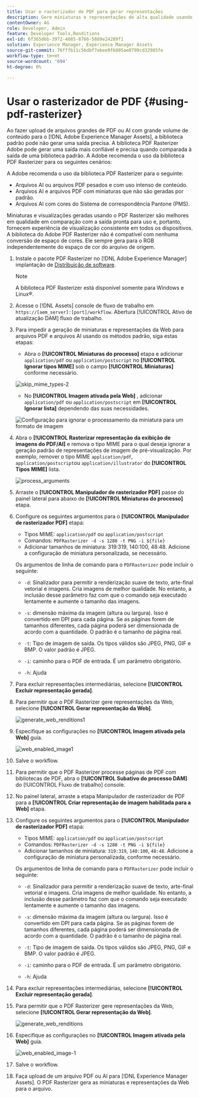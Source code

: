 ```yaml
---
title: Usar o rasterizador de PDF para gerar representações
description: Gere miniaturas e representações de alta qualidade usando a biblioteca do Adobe PDF Rasterizer.
contentOwner: AG
role: Developer, Admin
feature: Developer Tools,Renditions
exl-id: 6f365d6b-3972-4885-8766-5889e24289f1
solution: Experience Manager, Experience Manager Assets
source-git-commit: 76fffb11c56dbf7ebee9f6805ae0799cd32985fe
workflow-type: tm+mt
source-wordcount: '694'
ht-degree: 0%

---
```


# Usar o rasterizador de PDF {#using-pdf-rasterizer}

Ao fazer upload de arquivos grandes de PDF ou AI com grande volume de conteúdo para o [!DNL Adobe Experience Manager Assets], a biblioteca padrão pode não gerar uma saída precisa. A biblioteca PDF Rasterizer Adobe pode gerar uma saída mais confiável e precisa quando comparada à saída de uma biblioteca padrão. A Adobe recomenda o uso da biblioteca PDF Rasterizer para os seguintes cenários:

A Adobe recomenda o uso da biblioteca PDF Rasterizer para o seguinte:

* Arquivos AI ou arquivos PDF pesados e com uso intenso de conteúdo.
* Arquivos AI e arquivos PDF com miniaturas que não são geradas por padrão.
* Arquivos AI com cores do Sistema de correspondência Pantone (PMS).

Miniaturas e visualizações geradas usando o PDF Rasterizer são melhores em qualidade em comparação com a saída pronta para uso e, portanto, fornecem experiência de visualização consistente em todos os dispositivos. A biblioteca do Adobe PDF Rasterizer não é compatível com nenhuma conversão de espaço de cores. Ele sempre gera para o RGB independentemente do espaço de cor do arquivo de origem.

1. Instale o pacote PDF Rasterizer no [!DNL Adobe Experience Manager] implantação de [Distribuição de software](https://experience.adobe.com/#/downloads/content/software-distribution/en/aem.html?package=/content/software-distribution/en/details.html/content/dam/aem/public/adobe/packages/cq650/product/assets/aem-assets-pdf-rasterizer-pkg-4.6.zip).

   >[!NOTE]
   >
   >A biblioteca PDF Rasterizer está disponível somente para Windows e Linux®.

1. Acesse o [!DNL Assets] console de fluxo de trabalho em `https://[aem_server]:[port]/workflow`. Abertura [!UICONTROL Ativo de atualização DAM] fluxo de trabalho.

1. Para impedir a geração de miniaturas e representações da Web para arquivos PDF e arquivos AI usando os métodos padrão, siga estas etapas:

   * Abra o **[!UICONTROL Miniaturas do processo]** etapa e adicionar `application/pdf` ou `application/postscript` no **[!UICONTROL Ignorar tipos MIME]** sob o campo **[!UICONTROL Miniaturas]** conforme necessário.

   ![skip_mime_types-2](assets/skip_mime_types-2.png)

   * No **[!UICONTROL Imagem ativada pela Web]** , adicionar `application/pdf` ou `application/postscript` em **[!UICONTROL Ignorar lista]** dependendo das suas necessidades.

   ![Configuração para ignorar o processamento da miniatura para um formato de imagem](assets/web_enabled_imageskiplist.png)

1. Abra o **[!UICONTROL Rasterizar representação da exibição de imagens do PDF/AI]** e remova o tipo MIME para o qual deseja ignorar a geração padrão de representações de imagem de pré-visualização. Por exemplo, remover o tipo MIME `application/pdf`, `application/postscript`ou `application/illustrator` do **[!UICONTROL Tipos MIME]** lista.

   ![process_arguments](assets/process_arguments.png)

1. Arraste o **[!UICONTROL Manipulador de rasterizador PDF]** passe do painel lateral para abaixo de **[!UICONTROL Miniaturas do processo]** etapa.
1. Configure os seguintes argumentos para o **[!UICONTROL Manipulador de rasterizador PDF]** etapa:

   * Tipos MIME: `application/pdf` ou `application/postscript`
   * Comandos: `PDFRasterizer -d -s 1280 -t PNG -i ${file}`
   * Adicionar tamanhos de miniatura: 319:319, 140:100, 48:48. Adicione a configuração de miniatura personalizada, se necessário.

   Os argumentos de linha de comando para o `PDFRasterizer` pode incluir o seguinte:

   * `-d`: Sinalizador para permitir a renderização suave de texto, arte-final vetorial e imagens. Cria imagens de melhor qualidade. No entanto, a inclusão desse parâmetro faz com que o comando seja executado lentamente e aumente o tamanho das imagens.

   * `-s`: dimensão máxima da imagem (altura ou largura). Isso é convertido em DPI para cada página. Se as páginas forem de tamanhos diferentes, cada página poderá ser dimensionada de acordo com a quantidade. O padrão é o tamanho de página real.

   * `-t`: Tipo de imagem de saída. Os tipos válidos são JPEG, PNG, GIF e BMP. O valor padrão é JPEG.

   * `-i`: caminho para o PDF de entrada. É um parâmetro obrigatório.

   * `-h`: Ajuda

1. Para excluir representações intermediárias, selecione **[!UICONTROL Excluir representação gerada]**.
1. Para permitir que o PDF Rasterizer gere representações da Web, selecione **[!UICONTROL Gerar representação da Web]**.

   ![generate_web_renditions1](assets/generate_web_renditions1.png)

1. Especifique as configurações no **[!UICONTROL Imagem ativada pela Web]** guia.

   ![web_enabled_image1](assets/web_enabled_image1.png)

1. Salve o workflow.
1. Para permitir que o PDF Rasterizer processe páginas de PDF com bibliotecas de PDF, abra o **[!UICONTROL Subativo do processo DAM]** do [!UICONTROL Fluxo de trabalho] console.
1. No painel lateral, arraste a etapa Manipulador de rasterizador de PDF para a **[!UICONTROL Criar representação de imagem habilitada para a Web]** etapa.
1. Configure os seguintes argumentos para o **[!UICONTROL Manipulador de rasterizador PDF]** etapa:

   * Tipos MIME: `application/pdf` ou `application/postscript`
   * Comandos: `PDFRasterizer -d -s 1280 -t PNG -i ${file}`
   * Adicionar tamanhos de miniatura: `319:319`, `140:100`, `48:48`. Adicione a configuração de miniatura personalizada, conforme necessário.

   Os argumentos de linha de comando para o `PDFRasterizer` pode incluir o seguinte:

   * `-d`: Sinalizador para permitir a renderização suave de texto, arte-final vetorial e imagens. Cria imagens de melhor qualidade. No entanto, a inclusão desse parâmetro faz com que o comando seja executado lentamente e aumente o tamanho das imagens.

   * `-s`: dimensão máxima da imagem (altura ou largura). Isso é convertido em DPI para cada página. Se as páginas forem de tamanhos diferentes, cada página poderá ser dimensionada de acordo com a quantidade. O padrão é o tamanho de página real.

   * `-t`: Tipo de imagem de saída. Os tipos válidos são JPEG, PNG, GIF e BMP. O valor padrão é JPEG.

   * `-i`: caminho para o PDF de entrada. É um parâmetro obrigatório.

   * `-h`: Ajuda

1. Para excluir representações intermediárias, selecione **[!UICONTROL Excluir representação gerada]**.
1. Para permitir que o PDF Rasterizer gere representações da Web, selecione **[!UICONTROL Gerar representação da Web]**.

   ![generate_web_renditions](assets/generate_web_renditions.png)

1. Especifique as configurações no **[!UICONTROL Imagem ativada pela Web]** guia.

   ![web_enabled_image-1](assets/web_enabled_image-1.png)

1. Salve o workflow.
1. Faça upload de um arquivo PDF ou AI para [!DNL Experience Manager Assets]. O PDF Rasterizer gera as miniaturas e representações da Web para o arquivo.
